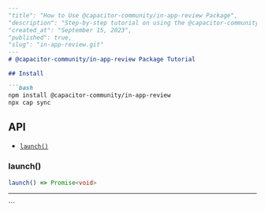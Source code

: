 ```markdown
---
"title": "How to Use @capacitor-community/in-app-review Package",
"description": "Step-by-step tutorial on using the @capacitor-community/in-app-review package to assist in leaving user reviews/ratings in the App Stores",
"created_at": "September 15, 2023",
"published": true,
"slug": "in-app-review.git"
---
# @capacitor-community/in-app-review Package Tutorial

## Install

```bash
npm install @capacitor-community/in-app-review
npx cap sync
```

## API

<docgen-index>

- [`launch()`](#launch)

</docgen-index>

<docgen-api>
<!--Update the source file JSDoc comments and rerun docgen to update the docs below-->

### launch()

```typescript
launch() => Promise<void>
```

---

</docgen-api>
```